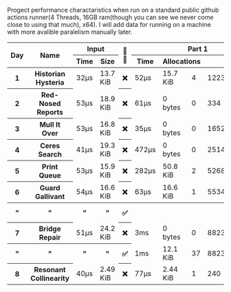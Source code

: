 Progect performance charactaristics when run on a standard public github actions runner(4 Threads, 16GB ram(though you can see we never come close to using that much), x64). I will add data for running on a machine with more avalible paralelism manually later.
<table>
  <thread>
    <tr>
      <th rowspan="2">Day</th>
      <th rowspan="2">Name</th>
      <th colspan="2">Input</th>
      <th rowspan="2">🔢🧵</th>
      <th colspan="4">Part 1</th>
      <th colspan="4">Part 2</th>
    </tr>
    <tr>
      <th>Time</th>
      <th>Size</th>
      <th>Time</th>
      <th colspan="2">Allocations</th>
      <th>Result</th>
      <th>Time</th>
      <th colspan="2">Allocations</th>
      <th>Result</th>
    </tr>
  </thread>
  <tbody id="results">
<tr>
<th>1</th>
<th>Historian Hysteria</th>
<td>32µs</td>
<td>13.7 KiB</td>
<th>❌</th>
<td>52µs</td>
<td>15.7 KiB</td><td>4</td>
<td>1223326</td>
<td>53µs</td>
<td>15.7 KiB</td><td>4</td>
<td>21070419</td>
</tr>
<tr>
<th>2</th>
<th>Red-Nosed Reports</th>
<td>53µs</td>
<td>18.9 KiB</td>
<th>❌</th>
<td>61µs</td>
<td>0 bytes</td><td>0</td>
<td>334</td>
<td>160µs</td>
<td>0 bytes</td><td>0</td>
<td>400</td>
</tr>
<tr>
<th>3</th>
<th>Mull It Over</th>
<td>53µs</td>
<td>16.8 KiB</td>
<th>❌</th>
<td>35µs</td>
<td>0 bytes</td><td>0</td>
<td>165225049</td>
<td>61µs</td>
<td>0 bytes</td><td>0</td>
<td>108830766</td>
</tr>
<tr>
<th>4</th>
<th>Ceres Search</th>
<td>41µs</td>
<td>19.3 KiB</td>
<th>❌</th>
<td>472µs</td>
<td>0 bytes</td><td>0</td>
<td>2514</td>
<td>204µs</td>
<td>0 bytes</td><td>0</td>
<td>1888</td>
</tr>
<tr>
<th>5</th>
<th>Print Queue</th>
<td>53µs</td>
<td>15.9 KiB</td>
<th>❌</th>
<td>282µs</td>
<td>50.8 KiB</td><td>2</td>
<td>5268</td>
<td>355µs</td>
<td>50.8 KiB</td><td>2</td>
<td>5799</td>
</tr>
<tr>
<th>6</th>
<th>Guard Gallivant</th>
<td>54µs</td>
<td>16.6 KiB</td>
<th>❌</th>
<td>63µs</td>
<td>16.6 KiB</td><td>1</td>
<td>5534</td>
<td>28ms</td>
<td>17.6 KiB</td><td>2</td>
<td>2262</td>
</tr>
<tr>
<th>"</th>
<th>"</th>
<th>"</th>
<th>"</th>
<th>✅</th>
<th></th>
<th></th>
<th></th>
<th></th>
<td>14ms</td>
<td>37.7 KiB</td><td>19</td>
<td>2262</td>
</tr>
<tr>
<th>7</th>
<th>Bridge Repair</th>
<td>51µs</td>
<td>24.2 KiB</td>
<th>❌</th>
<td>3ms</td>
<td>0 bytes</td><td>0</td>
<td>882304362421</td>
<td>4ms</td>
<td>0 bytes</td><td>0</td>
<td>145149066755184</td>
</tr>
<tr>
<th>"</th>
<th>"</th>
<th>"</th>
<th>"</th>
<th>✅</th>
<td>1ms</td>
<td>12.1 KiB</td><td>37</td>
<td>882304362421</td>
<td>2ms</td>
<td>16.1 KiB</td><td>37</td>
<td>145149066755184</td>
</tr>
<tr>
<th>8</th>
<th>Resonant Collinearity</th>
<td>40µs</td>
<td>2.49 KiB</td>
<th>❌</th>
<td>77µs</td>
<td>2.44 KiB</td><td>1</td>
<td>240</td>
<td>81µs</td>
<td>2.44 KiB</td><td>1</td>
<td>955</td>
</tr>
</tbody>
</table>
